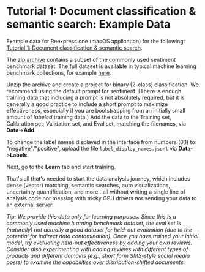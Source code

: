 # Tutorial 1: Document classification & semantic search: Example Data

Example data for Reexpress one (macOS application) for the following: [Tutorial 1: Document classification & semantic search](https://youtu.be/bqno_-5p-6w).

The [zip archive](https://github.com/ReexpressAI/Example_Data/data/sentiment.zip) contains a subset of the commonly used sentiment benchmark dataset. The full dataset is available in typical machine learning benchmark collections, for example [here](https://huggingface.co/datasets/imdb).

Unzip the archive and create a project for binary (2-class) classification. We recommend using the default prompt for sentiment. (There is enough training data that including a prompt is not absolutely required, but it is generally a good practice to include a short prompt to maximize effectiveness, especially if you are bootstrapping from an initially small amount of *labeled* training data.) Add the data to the Training set, Calibration set, Validation set, and Eval set, matching the filenames, via **Data**->**Add**.

To change the label names displayed in the interface from numbers (0,1) to "negative"/"positive", upload the file `label_display_names.jsonl` via **Data**->**Labels**.

Next, go to the **Learn** tab and start training.

That's all that's needed to start the data analysis journey, which includes dense (vector) matching, semantic searches, auto visualizations, uncertainty quantification, and more...all without writing a single line of analysis code nor messing with tricky GPU drivers nor sending your data to an external server!


*Tip: We provide this data only for learning purposes. Since this is a commonly used machine learning benchmark dataset, the eval set is (naturally) not actually a good dataset for held-out evaluation (due to the potential for indirect data contamination). Once you have trained your initial model, try evaluating held-out effectiveness by adding your own reviews. Consider also experimenting with adding reviews with different types of products and different domains (e.g., short form SMS-style social media posts) to examine the capabilities over distribution-shifted documents.*

